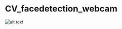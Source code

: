# CV_facedetection_webcam


![alt text](https://github.com/GermanYanchenko/CV_facedetection_webcam/tree/main/readme_img)
